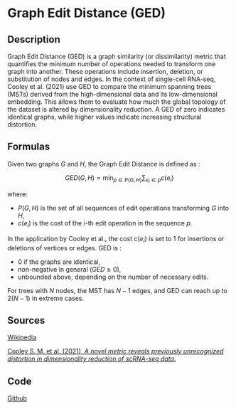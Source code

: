 # Graph Edit Distance (GED)

## Description 

Graph Edit Distance (GED) is a graph similarity (or dissimilarity) metric that quantifies the minimum number of operations needed to transform one graph into another. 
These operations include insertion, deletion, or substitution of nodes and edges. 
In the context of single-cell RNA-seq, Cooley et al. (2021) use GED to compare the minimum spanning trees (MSTs) derived from the high-dimensional data and its low-dimensional embedding. 
This allows them to evaluate how much the global topology of the dataset is altered by dimensionality reduction. 
A GED of zero indicates identical graphs, while higher values indicate increasing structural distortion.

## Formulas 

Given two graphs $G$ and $H$, the Graph Edit Distance is defined as :

$$
GED(G, H) = \min_{p \in P(G, H)} \sum_{e_i \in p} c(e_i)
$$

where:
- $P(G, H)$ is the set of all sequences of edit operations transforming $G$ into $H$,
- $c(e_i)$ is the cost of the $i$-th edit operation in the sequence $p$.

In the application by Cooley et al., the cost $c(e_i)$ is set to 1 for insertions or deletions of vertices or edges. GED is :
- 0 if the graphs are identical,
- non-negative in general ($GED \geq 0$),
- unbounded above, depending on the number of necessary edits.

For trees with $N$ nodes, the MST has $N-1$ edges, and GED can reach up to $2(N - 1)$ in extreme cases.

## Sources 

[Wikipedia](https://en.wikipedia.org/wiki/Graph_edit_distance)

[Cooley S. M. et al. (2021), *A novel metric reveals previously unrecognized distortion in dimensionality reduction of scRNA-seq data*.](https://doi.org/10.1101/689851)

## Code 

[Github](https://github.com/topics/graph-edit-distance)
